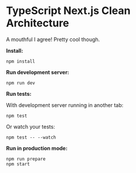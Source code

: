 # TypeScript Next.js Clean Architecture

A mouthful I agree! Pretty cool though.

**Install:**

```
npm install
```

**Run development server:**

```
npm run dev
```

**Run tests:**

With development server running in another tab:

```
npm test
```

Or watch your tests:

```
npm test -- --watch
```

**Run in production mode:**

```
npm run prepare
npm start
```
